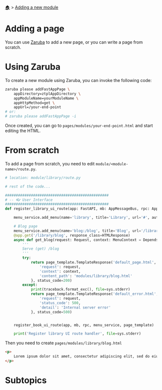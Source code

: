 <!--startTocHeader-->
[🏠](../README.md) > [Adding a new module](README.md)
# Adding a page
<!--endTocHeader-->


You can use [Zaruba](https://github.com/state-alchemists/zaruba) to add a new page, or you can write a page from scratch.

# Using Zaruba

To create a new module using Zaruba, you can invoke the following code:

```bash
zaruba please addFastAppPage \
    appDirectory=ztplAppDirectory \
    appModuleName=yourModuleName \
    appHttpMethod=get \
    appUrl=/your-end-point
# or:
# zaruba please addFastAppPage -i
```

Once created, you can go to `pages/modules/your-end-point.html` and start editing the HTML.

# From scratch

To add a page from scratch, you need to edit `module/<module-name>/route.py`.

```python
# location: module/library/route.py

# rest of the code...

################################################
# -- 👓 User Interface
################################################
def register_library_ui_route(app: FastAPI, mb: AppMessageBus, rpc: AppRPC, menu_service: MenuService, page_template: Jinja2Templates):

    menu_service.add_menu(name='library', title='Library', url='#', auth_type=AuthType.ANYONE)

    # Blog page
    menu_service.add_menu(name='blog:/blog', title='Blog', url='/library/blog', auth_type=AuthType.ANYONE, parent_name='library')
    @app.get('/library/blog', response_class=HTMLResponse)
    async def get_blog(request: Request, context: MenuContext = Depends(menu_service.has_access('blog:/blog'))) -> HTMLResponse:
        '''
        Serve (get) /blog
        '''
        try:
            return page_template.TemplateResponse('default_page.html', context={
                'request': request,
                'context': context,
                'content_path': 'modules/library/blog.html'
            }, status_code=200)
        except:
            print(traceback.format_exc(), file=sys.stderr) 
            return page_template.TemplateResponse('default_error.html', context={
                'request': request,
                'status_code': 500,
                'detail': 'Internal server error'
            }, status_code=500)


    register_book_ui_route(app, mb, rpc, menu_service, page_template)

    print('Register library UI route handler', file=sys.stderr)
```

Then you need to create `pages/modules/library/blog.html`

```html
<p>
    Lorem ipsum dolor sit amet, consectetur adipiscing elit, sed do eiusmod tempor incididunt ut labore et dolore magna aliqua. Ut enim ad minim veniam, quis nostrud exercitation ullamco laboris nisi ut aliquip ex ea commodo consequat. Duis aute irure dolor in reprehenderit in voluptate velit esse cillum dolore eu fugiat nulla pariatur. Excepteur sint occaecat cupidatat non proident, sunt in culpa qui officia deserunt mollit anim id est laborum.
</p>
```

# Subtopics
<!--startTocSubtopic-->
<!--endTocSubtopic-->